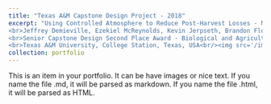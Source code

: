 ```yaml
---
title: "Texas A&M Capstone Design Project - 2018"
excerpt: "Using Controlled Atmosphere to Reduce Post-Harvest Losses - Mitigating Impact of the Larger Grain Borer in East Africa.
<br>Jeffrey Demieville, Ezekiel McReynolds, Kevin Jerpseth, Brandon Flores<br/>
<br>Senior Capstone Design Second Place Award - Biological and Agricultral Engineering<br/>
<br>Texas A&M University, College Station, Texas, USA<br/><img src='/images/TAMU_Capstone_2018.png'>"
collection: portfolio
---
```


This is an item in your portfolio. It can be have images or nice text. If you name the file .md, it will be parsed as markdown. If you name the file .html, it will be parsed as HTML. 
